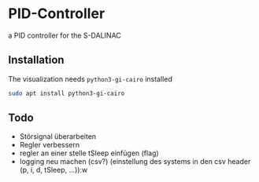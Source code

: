 # PID-Controller
a PID controller for the S-DALINAC

## Installation

The visualization needs `python3-gi-cairo` installed
```bash
sudo apt install python3-gi-cairo
```

## Todo

- Störsignal überarbeiten
- Regler verbessern
- regler an einer stelle tSleep einfügen (flag)
- logging neu machen (csv?) (einstellung des systems in den csv header (p, i, d, tSleep, ...)):w
